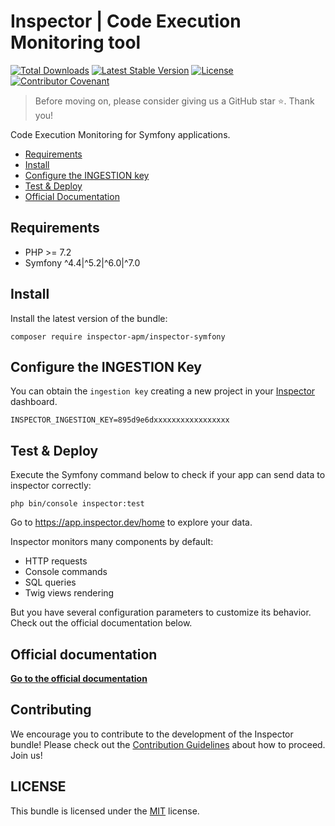 # Inspector | Code Execution Monitoring tool

[![Total Downloads](https://poser.pugx.org/inspector-apm/inspector-symfony/downloads)](//packagist.org/packages/inspector-apm/inspector-symfony)
[![Latest Stable Version](https://poser.pugx.org/inspector-apm/inspector-symfony/v/stable)](https://packagist.org/packages/inspector-apm/inspector-symfony)
[![License](https://poser.pugx.org/inspector-apm/inspector-symfony/license)](//packagist.org/packages/inspector-apm/inspector-symfony)
[![Contributor Covenant](https://img.shields.io/badge/Contributor%20Covenant-2.1-4baaaa.svg)](code_of_conduct.md)

> Before moving on, please consider giving us a GitHub star ⭐️. Thank you!

Code Execution Monitoring for Symfony applications.

- [Requirements](#requirements)
- [Install](#install)
- [Configure the INGESTION key](#key)
- [Test & Deploy](#deploy)
- [Official Documentation](https://docs.inspector.dev/symfony)

<a name="requirements"></a>

## Requirements

- PHP >= 7.2
- Symfony ^4.4|^5.2|^6.0|^7.0

<a name="install"></a>

## Install

Install the latest version of the bundle:

```
composer require inspector-apm/inspector-symfony
```

## Configure the INGESTION Key

You can obtain the `ingestion key` creating a new project in your [Inspector](https://app.inspector.dev) dashboard.

```dotenv
INSPECTOR_INGESTION_KEY=895d9e6dxxxxxxxxxxxxxxxxx
```

<a name="deploy"></a>

## Test & Deploy
Execute the Symfony command below to check if your app can send data to inspector correctly:

```
php bin/console inspector:test
```

Go to https://app.inspector.dev/home to explore your data.

Inspector monitors many components by default:

- HTTP requests
- Console commands
- SQL queries
- Twig views rendering

But you have several configuration parameters to customize its behavior. Check out the official documentation below.

## Official documentation

**[Go to the official documentation](https://docs.inspector.dev/symfony)**

<a name="contribution"></a>

## Contributing

We encourage you to contribute to the development of the Inspector bundle!
Please check out the [Contribution Guidelines](CONTRIBUTING.md) about how to proceed. Join us!

## LICENSE

This bundle is licensed under the [MIT](LICENSE) license.
